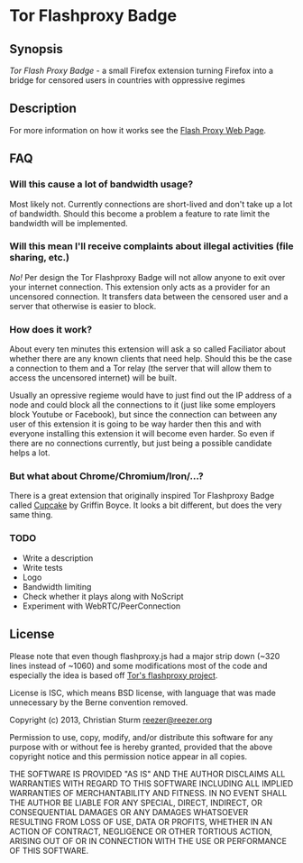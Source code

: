 # Tor Flashproxy Badge

## Synopsis

*Tor Flash Proxy Badge* - a small Firefox extension turning
Firefox into a bridge for censored users in countries with
oppressive regimes

## Description

For more information on how it works see the
[Flash Proxy Web Page](http://crypto.stanford.edu/flashproxy/).

##  FAQ

### Will this cause a lot of bandwidth usage?

Most likely not. Currently connections are short-lived and
don't take up a lot of bandwidth. Should this become a problem
a feature to rate limit the bandwidth will be implemented.

### Will this mean I'll receive complaints about illegal activities (file sharing, etc.)

*No!* Per design the Tor Flashproxy Badge will not allow anyone
to exit over your internet connection. This extension only acts
as a provider for an uncensored connection. It transfers data
between the censored user and a server that otherwise is easier
to block.

### How does it work?

About every ten minutes this extension will ask a so called
Faciliator about whether there are any known clients that
need help. Should this be the case a connection to them and
a Tor relay (the server that will allow them to access the
uncensored internet) will be built.

Usually an opressive regieme would have to just find out the
IP address of a node and could block all the connections to
it (just like some employers block Youtube or Facebook), but
since the connection can between any user of this extension
it is going to be way harder then this and with everyone
installing this extension it will become even harder. So
even if there are no connections currently, but just being
a possible candidate helps a lot.

### But what about Chrome/Chromium/Iron/...?

There is a great extension that originally inspired Tor
Flashproxy Badge called [Cupcake](https://chrome.google.com/webstore/detail/cupcake/dajjbehmbnbppjkcnpdkaniapgdppdnc) by Griffin Boyce.
It looks a bit different, but does the very same thing.

### TODO

* Write a description
* Write tests
* Logo
* Bandwidth limiting
* Check whether it plays along with NoScript
* Experiment with WebRTC/PeerConnection


## License

Please note that even though flashproxy.js had a major strip
down (~320 lines instead of ~1060) and some modifications
most of the code and especially the idea is based off
[Tor's flashproxy project](https://gitweb.torproject.org/flashproxy.git).

License is ISC, which means BSD license, with language that
was made unnecessary by the Berne convention removed.

Copyright (c) 2013, Christian Sturm <reezer@reezer.org>

Permission to use, copy, modify, and/or distribute this 
software for any purpose with or without fee is hereby
granted, provided that the above copyright notice and
this permission notice appear in all copies.

THE SOFTWARE IS PROVIDED "AS IS" AND THE AUTHOR DISCLAIMS
ALL WARRANTIES WITH REGARD TO THIS SOFTWARE INCLUDING ALL
IMPLIED WARRANTIES OF MERCHANTABILITY AND FITNESS. IN NO
EVENT SHALL THE AUTHOR BE LIABLE FOR ANY SPECIAL, DIRECT,
INDIRECT, OR CONSEQUENTIAL DAMAGES OR ANY DAMAGES WHATSOEVER
RESULTING FROM LOSS OF USE, DATA OR PROFITS, WHETHER IN AN
ACTION OF CONTRACT, NEGLIGENCE OR OTHER TORTIOUS ACTION,
ARISING OUT OF OR IN CONNECTION WITH THE USE OR PERFORMANCE
OF THIS SOFTWARE.
